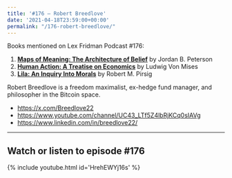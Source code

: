 ```yaml
---
title: '#176 – Robert Breedlove'
date: '2021-04-18T23:59:00+00:00'
permalink: "/176-robert-breedlove/"
---
```


Books mentioned on Lex Fridman Podcast #176:

1. <b><a href="https://amzn.to/3BBo051" target="_blank" rel="sponsored noopener noreferrer">Maps of Meaning: The Architecture of Belief</a></b> by Jordan B. Peterson
2. <b><a href="https://amzn.to/3PuLdvI" target="_blank" rel="sponsored noopener noreferrer">Human Action: A Treatise on Economics</a></b> by Ludwig Von Mises
3. <b><a href="https://amzn.to/3BFZtMx" target="_blank" rel="sponsored noopener noreferrer">Lila: An Inquiry Into Morals</a></b> by Robert M. Pirsig

<!--more-->

Robert Breedlove is a freedom maximalist, ex-hedge fund manager, and philosopher in the Bitcoin space.

- <a href="https://x.com/Breedlove22" target="_blank">https://x.com/Breedlove22</a>
- <a href="https://www.youtube.com/channel/UC43_LTf5Z4lbRjKCq0sIAVg" target="_blank">https://www.youtube.com/channel/UC43_LTf5Z4lbRjKCq0sIAVg</a>
- <a href="https://www.linkedin.com/in/breedlove22/" target="_blank">https://www.linkedin.com/in/breedlove22/</a>

- - - - - -

## Watch or listen to episode #176

{% include youtube.html id='HrehEWYj16s' %}